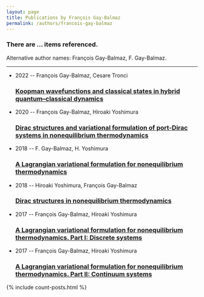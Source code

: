 ```yaml
---
layout: page
title: Publications by François Gay-Balmaz
permalink: /authors/francois-gay-balmaz
---
```


<h3 id="number-posts">There are ... items referenced.</h3>
<p id='info-authors'>Alternative author names: François Gay-Balmaz, F. Gay-Balmaz.</p>
<hr />
<ul class="post-list">
<li><span class='post-meta'>2022 -- François Gay-Balmaz, Cesare Tronci</span><h3><a class='post-link' href="{{ site.baseurl }}/koopman-wavefunctions-and-classical-states-in-hybrid-quantum-classical-dynamics">Koopman wavefunctions and classical states in hybrid quantum–classical dynamics</a></h3></li>
<li><span class='post-meta'>2020 -- François Gay-Balmaz, Hiroaki Yoshimura</span><h3><a class='post-link' href="{{ site.baseurl }}/dirac-structures-and-variational-formulation-of-port-dirac-systems-in-nonequilibrium-thermodynamics">Dirac structures and variational formulation of port-Dirac systems in nonequilibrium thermodynamics</a></h3></li>
<li><span class='post-meta'>2018 -- F. Gay-Balmaz, H. Yoshimura</span><h3><a class='post-link' href="{{ site.baseurl }}/a-lagrangian-variational-formulation-for-nonequilibrium-thermodynamics">A Lagrangian variational formulation for nonequilibrium thermodynamics</a></h3></li>
<li><span class='post-meta'>2018 -- Hiroaki Yoshimura, François Gay-Balmaz</span><h3><a class='post-link' href="{{ site.baseurl }}/dirac-structures-in-nonequilibrium-thermodynamics">Dirac structures in nonequilibrium thermodynamics</a></h3></li>
<li><span class='post-meta'>2017 -- François Gay-Balmaz, Hiroaki Yoshimura</span><h3><a class='post-link' href="{{ site.baseurl }}/a-lagrangian-variational-formulation-for-nonequilibrium-thermodynamics-part-i-discrete-systems">A Lagrangian variational formulation for nonequilibrium thermodynamics. Part I: Discrete systems</a></h3></li>
<li><span class='post-meta'>2017 -- François Gay-Balmaz, Hiroaki Yoshimura</span><h3><a class='post-link' href="{{ site.baseurl }}/a-lagrangian-variational-formulation-for-nonequilibrium-thermodynamics-part-ii-continuum-systems">A Lagrangian variational formulation for nonequilibrium thermodynamics. Part II: Continuum systems</a></h3></li>

</ul>
{% include count-posts.html %}
